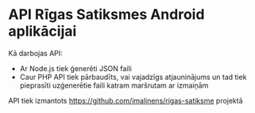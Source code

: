 API Rīgas Satiksmes Android aplikācijai
==============

Kā darbojas API:
* Ar Node.js tiek ģenerēti JSON faili
* Caur PHP API tiek pārbaudīts, vai vajadzīgs atjauninājums un tad tiek pieprasīti uzģenerētie faili katram maršrutam ar izmaiņām

API tiek izmantots https://github.com/jmalinens/rigas-satiksme projektā